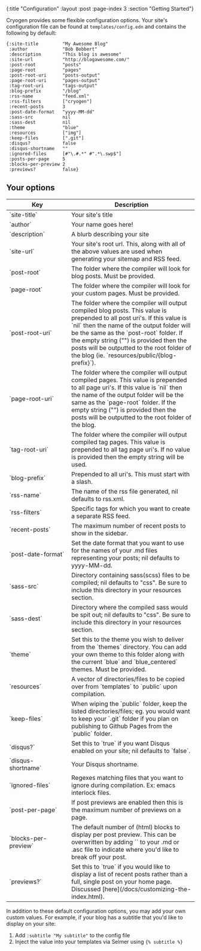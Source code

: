 {:title "Configuration"
 :layout :post
 :page-index 3
 :section "Getting Started"}
 
Cryogen provides some flexible configuration options. Your site's configuration file can be found at `templates/config.edn` and contains the following by default: 
 
```
{:site-title         "My Awesome Blog"
 :author             "Bob Bobbert"
 :description        "This blog is awesome"
 :site-url           "http://blogawesome.com/"
 :post-root          "posts"
 :page-root          "pages"
 :post-root-uri      "posts-output"
 :page-root-uri      "pages-output"
 :tag-root-uri       "tags-output"
 :blog-prefix        "/blog"
 :rss-name           "feed.xml"
 :rss-filters        ["cryogen"]
 :recent-posts       3
 :post-date-format   "yyyy-MM-dd"
 :sass-src           nil
 :sass-dest          nil
 :theme              "blue"
 :resources          ["img"]
 :keep-files         [".git"]
 :disqus?            false
 :disqus-shortname   ""
 :ignored-files      [#"\.#.*" #".*\.swp$"]
 :posts-per-page     5
 :blocks-per-preview 2
 :previews?          false}
```

## Your options

<table class="table table-bordered">
<thead>
<tr>
<th>Key</th>
<th>Description</th>
</tr>
</thead>
<tbody>
<tr>
<td style="width:150px">`site-title`</td>
<td>Your site's title</td>
</tr>
<tr>
<td>`author`</td>
<td>Your name goes here!</td>
</tr>
<tr>
<td>`description`</td>
<td>A blurb describing your site</td>
</tr>
<tr>
<td>`site-url`</td>
<td>Your site's root url. This, along with all of the above values are used when generating your sitemap and RSS feed.</td>
</tr>
<tr>
<td>`post-root`</td>
<td>The folder where the compiler will look for blog posts. Must be provided.
</td>
</tr>
<tr>
<td>`page-root`</td>
<td>The folder where the compiler will look for your custom pages. Must be provided.
</td>
</tr>
<tr>
<td>`post-root-uri`</td>
<td>The folder where the compiler will output compiled blog posts. This value is prepended to all post uri's. If this value is `nil` then the name of the output folder will be the same as the `post-root` folder. If the empty string ("") is provided then the posts will be outputted to the root folder of the blog (ie. `resources/public/{blog-prefix}`).
</td>
</tr>
<tr>
<tr>
<td>`page-root-uri`</td>
<td>The folder where the compiler will output compiled pages. This value is prepended to all page uri's. If this value is `nil` then the name of the output folder will be the same as the `page-root` folder. If the empty string ("") is provided then the posts will be outputted to the root folder of the blog.
</td>
</tr>
<td>`tag-root-uri`</td>
<td>The folder where the compiler will output compiled tag pages. This value is prepended to all tag page uri's. If no value is provided then the empty string will be used.</td>
</tr>
<tr>
<td>`blog-prefix`</td>
<td>Prepended to all uri's. This must start with a slash.</td>
</tr>
<tr>
<td>`rss-name`</td>
<td>The name of the rss file generated, nil defaults to rss.xml.</td>
</tr>
<tr>
<td>`rss-filters`</td>
<td>Specific tags for which you want to create a separate RSS feed.</td>
</tr>
<tr>
<td>`recent-posts`</td>
<td>The maximum number of recent posts to show in the sidebar.</td>
</tr>
<tr>
<td>`post-date-format`</td>
<td>Set the date format that you want to use for the names of your .md files representing your posts; nil defaults to yyyy-MM-dd.</td>
</tr>
<tr>
<td>`sass-src`</td>
<td>Directory containing sass(scss) files to be compiled; nil defaults to "css". Be sure to include this directory in your resources section.</td>
</tr>
<tr>
<td>`sass-dest`</td>
<td>Directory where the compiled sass would be spit out; nil defaults to "css". Be sure to include this directory in your resources section.</td>
</tr>
<tr>
<td>`theme`</td>
<td>Set this to the theme you wish to deliver from the `themes` directory. You can add your own theme to this folder along with the current `blue` and `blue_centered` themes. Must be provided.</td>
</tr>
<tr>
<td>`resources`</td>
<td>A vector of directories/files to be copied over from `templates` to `public` upon compilation.</td>
</tr>
<tr>
<td>`keep-files`</td>
<td>When wiping the `public` folder, keep the listed directories/files; eg. you would want to keep your `.git` folder if you plan on publishing to Github Pages from the `public` folder.</td>
</tr>
<tr>
<td>`disqus?`</td>
<td>Set this to `true` if you want Disqus enabled on your site; nil defaults to `false`.</td>
</tr>
<tr>
<td>`disqus-shortname`</td>
<td>Your Disqus shortname.</td>
</tr>
<tr>
<td>`ignored-files`</td>
<td>Regexes matching files that you want to ignore during compilation. Ex: emacs interlock files.</td>
</tr>
<tr>
<td>`post-per-page`</td>
<td>If post previews are enabled then this is the maximum number of previews on a page.</td>
</tr>
<tr>
<td>`blocks-per-preview`</td>
<td>The default number of (html) blocks to display per post preview. This can be overwritten by adding `<!--more-->` to your .md or .asc file to indicate where you'd like to break off your post.</td>
</tr>
<tr>
<td>`previews?`</td>
<td>Set this to `true` if you would like to display a list of recent posts rather than a full, single post on your home page. Discussed [here](/docs/customizing-the-index.html).</td>
</tr>
<tr>
</tr>
</tbody>
</table>

In addition to these default configuration options, you may add your own custom values. For example, if your blog has a subtitle that you'd like to display on your site:

1. Add `:subtitle "My subtitle"` to the config file
2. Inject the value into your templates via Selmer using `{% subtitle %}`
